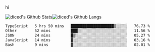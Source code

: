 hi

<img align="center" style="padding:0" src="https://github-readme-stats-diced.vercel.app/api?username=diced&show_icons=true&count_private=true&include_all_commits=true&hide=contribs&hide_border=true&hide_title=true&hide_border=true&theme=transparent" alt="diced's Github Stats"><img align="center" style="padding:0" src="https://github-readme-stats-diced.vercel.app/api/top-langs/?username=diced&layout=compact&hide_border=true&theme=transparent" alt="diced's Github Langs">

<!--START_SECTION:waka-->

```txt
TypeScript   5 hrs 50 mins   ███████████████████▒░░░░░   76.73 %
Other        52 mins         ███░░░░░░░░░░░░░░░░░░░░░░   11.56 %
JSON         24 mins         █▒░░░░░░░░░░░░░░░░░░░░░░░   05.27 %
JavaScript   14 mins         ▓░░░░░░░░░░░░░░░░░░░░░░░░   03.16 %
Bash         9 mins          ▓░░░░░░░░░░░░░░░░░░░░░░░░   02.01 %
```

<!--END_SECTION:waka-->
